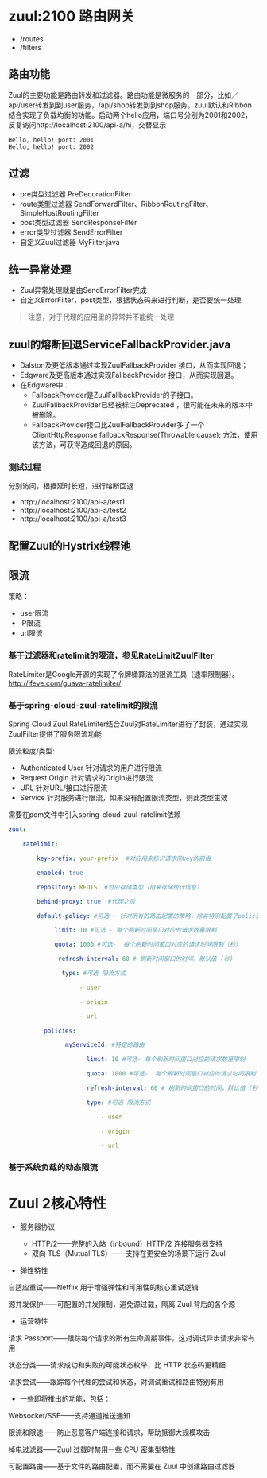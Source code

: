 # zuul:2100 路由网关
- /routes 
- /filters

## 路由功能
Zuul的主要功能是路由转发和过滤器。路由功能是微服务的一部分，比如／api/user转发到到user服务，/api/shop转发到到shop服务。zuul默认和Ribbon结合实现了负载均衡的功能。
​
启动两个hello应用，端口号分别为2001和2002，反复访问http://localhost:2100/api-a/hi，交替显示

```
Hello, hello! port: 2001
Hello, hello! port: 2002
```

## 过滤
- pre类型过滤器 PreDecorationFilter
- route类型过滤器 SendForwardFilter、RibbonRoutingFilter、SimpleHostRoutingFilter
- post类型过滤器 SendResponseFilter
- error类型过滤器 SendErrorFilter
- 自定义Zuul过滤器 MyFilter.java

## 统一异常处理
- Zuul异常处理就是由SendErrorFilter完成
- 自定义ErrorFilter，post类型，根据状态码来进行判断，是否要统一处理

>注意，对于代理的应用里的异常并不能统一处理

## zuul的熔断回退ServiceFallbackProvider.java
- Dalston及更低版本通过实现ZuulFallbackProvider 接口，从而实现回退；
- Edgware及更高版本通过实现FallbackProvider 接口，从而实现回退。
- 在Edgware中：
    - FallbackProvider是ZuulFallbackProvider的子接口。
    - ZuulFallbackProvider已经被标注Deprecated ，很可能在未来的版本中被删除。
    - FallbackProvider接口比ZuulFallbackProvider多了一个ClientHttpResponse fallbackResponse(Throwable cause); 方法，使用该方法，可获得造成回退的原因。

### 测试过程
分别访问，根据延时长短，进行熔断回退
- http://localhost:2100/api-a/test1
- http://localhost:2100/api-a/test2
- http://localhost:2100/api-a/test3

## 配置Zuul的Hystrix线程池

## 限流
策略：
- user限流
- IP限流
- url限流

### 基于过滤器和ratelimit的限流，参见RateLimitZuulFilter
RateLimiter是Google开源的实现了令牌桶算法的限流工具（速率限制器）。http://ifeve.com/guava-ratelimiter/

### 基于spring-cloud-zuul-ratelimit的限流
Spring Cloud Zuul RateLimiter结合Zuul对RateLimiter进行了封装，通过实现ZuulFilter提供了服务限流功能

限流粒度/类型:
- Authenticated User	针对请求的用户进行限流
- Request Origin	针对请求的Origin进行限流
- URL	针对URL/接口进行限流
- Service	针对服务进行限流，如果没有配置限流类型，则此类型生效

需要在pom文件中引入spring-cloud-zuul-ratelimit依赖

```yaml
zuul:

    ratelimit:

        key-prefix: your-prefix  #对应用来标识请求的key的前缀

        enabled: true

        repository: REDIS  #对应存储类型（用来存储统计信息）

        behind-proxy: true  #代理之后

        default-policy: #可选 - 针对所有的路由配置的策略，除非特别配置了policies

             limit: 10 #可选 - 每个刷新时间窗口对应的请求数量限制

             quota: 1000 #可选-  每个刷新时间窗口对应的请求时间限制（秒）

              refresh-interval: 60 # 刷新时间窗口的时间，默认值 (秒)

               type: #可选 限流方式

                    - user

                    - origin

                    - url

          policies:

                myServiceId: #特定的路由

                      limit: 10 #可选- 每个刷新时间窗口对应的请求数量限制

                      quota: 1000 #可选-  每个刷新时间窗口对应的请求时间限制（秒）

                      refresh-interval: 60 # 刷新时间窗口的时间，默认值 (秒)

                      type: #可选 限流方式

                          - user

                          - origin

                          - url

```

### 基于系统负载的动态限流

# Zuul 2核心特性

- 服务器协议

	- HTTP/2——完整的入站（inbound）HTTP/2 连接服务器支持
	- 双向 TLS（Mutual TLS）——支持在更安全的场景下运行 Zuul

- 弹性特性

自适应重试——Netflix 用于增强弹性和可用性的核心重试逻辑

源并发保护——可配置的并发限制，避免源过载，隔离 Zuul 背后的各个源

- 运营特性

请求 Passport——跟踪每个请求的所有生命周期事件，这对调试异步请求非常有用

状态分类——请求成功和失败的可能状态枚举，比 HTTP 状态码更精细

请求尝试——跟踪每个代理的尝试和状态，对调试重试和路由特别有用

- 一些即将推出的功能，包括：

Websocket/SSE——支持通道推送通知

限流和限速——防止恶意客户端连接和请求，帮助抵御大规模攻击

掉电过滤器——Zuul 过载时禁用一些 CPU 密集型特性

可配置路由——基于文件的路由配置，而不需要在 Zuul 中创建路由过滤器
